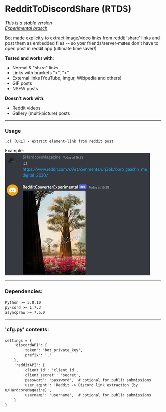 # RedditToDiscordShare (RTDS) 
*This is a stable version*  
*[Experimental branch](https://github.com/HardcoreMagazine/RedditToDiscordShare/tree/experimental)*

Bot made explicitly to extract 
image/video links from reddit 'share' links
and post them as embedded files 
-- so your friends/server-mates don't have to open post
in reddit app (ultimate time saver!)

**Tested and works with**:
- Normal & "share" links
- Links with brackets "<", ">"
- External links (YouTube, Imgur, Wikipedia and others)
- GIF posts
- NSFW posts  

**Doesn't work with**:
- Reddit videos
- Gallery (multi-picture) posts

---
### Usage
```
,cl [URL] - extract element-link from reddit post  
```
Example:  
![](image.png)

---
### Dependencies:
```
Python >= 3.8.10
py-cord >= 1.7.3
asyncpraw >= 7.5.0
```
---
### 'cfg.py' contents:
```
settings = {
    'discordAPI': {
        'token': 'bot_private_key',
        'prefix': ','
    },
    'redditAPI': {
        'client_id': 'client_id',
        'client_secret': 'secret',
        'password': 'password',  # optional for public submissions
        'user_agent': 'Reddit -> Discord link extraction (by u/HardcoreMagazine)',
        'username': 'username',  # optional for public submissions
    }
}
```
